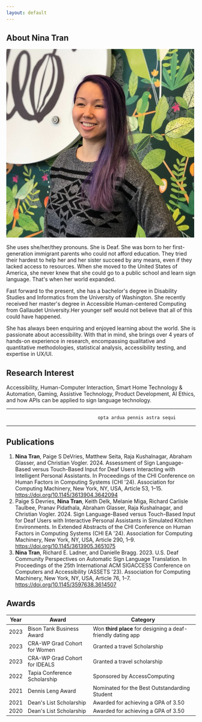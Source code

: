 ```yaml
---
layout: default
---
```


## About Nina Tran

<img class="profile-picture" src="prof_pic.jpg">

She uses she/her/they pronouns. She is Deaf. She was born to her first-generation immigrant parents who could not afford education. They tried their hardest to help her and her sister succeed by any means, even if they lacked access to resources. When she moved to the United States of America, she never knew that she could go to a public school and learn sign language. That's when her world expanded. 

Fast forward to the present, she has a bachelor's degree in Disability Studies and Informatics from the University of Washington. She recently received her master's degree in Accessible Human-centered Computing from Gallaudet University.Her younger self would not believe that all of this could have happened. 

She has always been enquiring and enjoyed learning about the world. She is passionate about accessibility. With that in mind, she brings over 4 years of hands-on experience in research, encompassing qualitative and quantitative methodologies, statistical analysis, accessibility testing, and expertise in UX/UI. 

## Research Interest

Accessibility, Human-Computer Interaction, Smart Home Technology & Automation, Gaming, Assistive Technology, Product Development, AI Ethics, and how APIs can be applied to sign language technology. 

---
                                      opta ardua pennis astra sequi 

---

## Publications

1. **Nina Tran**, Paige S DeVries, Matthew Seita, Raja Kushalnagar, Abraham Glasser, and Christian Vogler. 2024. Assessment of Sign Language-Based versus Touch-Based Input for Deaf Users Interacting with Intelligent Personal Assistants. In Proceedings of the CHI Conference on Human Factors in Computing Systems (CHI '24). Association for Computing Machinery, New York, NY, USA, Article 53, 1–15. https://doi.org/10.1145/3613904.3642094 
2. Paige S Devries, **Nina Tran**, Keith Delk, Melanie Miga, Richard Carlisle Taulbee, Pranav Pidathala, Abraham Glasser, Raja Kushalnagar, and Christian Vogler. 2024. Sign Language-Based versus Touch-Based Input for Deaf Users with Interactive Personal Assistants in Simulated Kitchen Environments. In Extended Abstracts of the CHI Conference on Human Factors in Computing Systems (CHI EA '24). Association for Computing Machinery, New York, NY, USA, Article 290, 1–9. https://doi.org/10.1145/3613905.3651075
3. **Nina Tran**, Richard E. Ladner, and Danielle Bragg. 2023. U.S. Deaf Community Perspectives on Automatic Sign Language Translation. In Proceedings of the 25th International ACM SIGACCESS Conference on Computers and Accessibility (ASSETS '23). Association for Computing Machinery, New York, NY, USA, Article 76, 1–7. https://doi.org/10.1145/3597638.3614507

## Awards

Year | Award | Category
-----|-------|--------
2023 | Bison Tank Business Award  | Won **third place** for designing a deaf-friendly dating app 
2023 | CRA-WP Grad Cohort for Women | Granted a travel Scholarship
2023 | CRA-WP Grad Cohort for IDEALS | Granted a travel scholarship
2022 | Tapia Conference Scholarship | Sponsored by AccessComputing
2021 | Dennis Leng Award | Nominated for the Best Outstandarding Student
2021 | Dean's List Scholarship | Awarded for achieving a GPA of 3.50 
2020 | Dean's List Scholarship | Awarded for achieving a GPA of 3.50 





